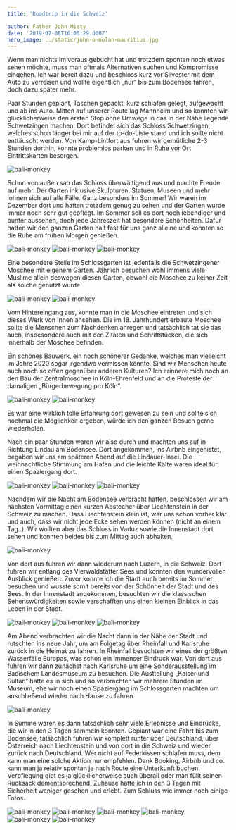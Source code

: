 ```yaml
---
title: 'Roadtrip in die Schweiz'

author: Father John Misty
date: '2019-07-08T16:05:29.000Z'
hero_image: ../static/john-o-nolan-mauritius.jpg
---
```

Wenn man nichts im voraus gebucht hat und trotzdem spontan noch etwas sehen möchte, muss man oftmals Alternativen suchen und Kompromisse eingehen.
Ich war bereit dazu und beschloss kurz vor Silvester mit dem Auto zu verreisen und wollte eigentlich „nur“ bis zum Bodensee fahren, doch dazu später mehr.

Paar Stunden geplant, Taschen gepackt, kurz schlafen gelegt, aufgewacht und ab ins Auto. Mitten auf unserer Route lag Mannheim und so konnten wir glücklicherweise den ersten Stop ohne Umwege in das in der Nähe liegende Schwetzingen machen. Dort befindet sich das Schloss Schwetzingen, welches schon länger bei mir auf der to-do-Liste stand und ich sollte nicht enttäuscht werden. Von Kamp-Lintfort aus fuhren wir gemütliche 2-3 Stunden dorthin, konnte problemlos parken und in Ruhe vor Ort Eintrittskarten besorgen.

![bali-monkey](../static/mahkeo-monkey.jpg)

Schon von außen sah das Schloss überwältigend aus und machte Freude auf mehr. Der Garten inklusive Skulpturen, Statuen, Museen und mehr lohnen sich auf alle Fälle. Ganz besonders im Sommer! Wir waren im Dezember dort und hatten trotzdem genug zu sehen und der Garten wurde immer noch sehr gut gepflegt. Im Sommer soll es dort noch lebendiger und bunter aussehen, doch jede Jahreszeit hat besondere Schönheiten. Dafür hatten wir den ganzen Garten halt fast für uns ganz alleine und konnten so die Ruhe am frühen Morgen genießen.

![bali-monkey](../static/mahkeo-monkey.jpg)
![bali-monkey](../static/mahkeo-monkey.jpg)
![bali-monkey](../static/mahkeo-monkey.jpg)

Eine besondere Stelle im Schlossgarten ist jedenfalls die Schwetzingener Moschee mit eigenem Garten. Jährlich besuchen wohl immens viele Muslime allein deswegen diesen Garten, obwohl die Moschee zu keiner Zeit als solche genutzt wurde.



![bali-monkey](../static/mahkeo-monkey.jpg)
![bali-monkey](../static/mahkeo-monkey.jpg)

Vom Hintereingang aus, konnte man in die Moschee eintreten und sich dieses Werk von innen ansehen. Die im 18. Jahrhundert erbaute Moschee sollte die Menschen zum Nachdenken anregen und tatsächlich tat sie das auch, insbesondere auch mit den Zitaten und Schriftstücken, die sich innerhalb der Moschee befinden.

Ein schönes Bauwerk, ein noch schönerer Gedanke, welches man vielleicht im Jahre 2020 sogar irgendwo vermissen könnte. Sind wir Menschen heute auch noch so offen gegenüber anderen Kulturen? Ich erinnere mich noch an den Bau der Zentralmoschee in Köln-Ehrenfeld und an die Proteste der damaligen „Bürgerbewegung pro Köln“.




![bali-monkey](../static/mahkeo-monkey.jpg)
![bali-monkey](../static/mahkeo-monkey.jpg)

Es war eine wirklich tolle Erfahrung dort gewesen zu sein und sollte sich nochmal die Möglichkeit ergeben, würde ich den ganzen Besuch gerne wiederholen.

Nach ein paar Stunden waren wir also durch und machten uns auf in Richtung Lindau am Bodensee. Dort angekommen, ins Airbnb eingenistet, begaben wir uns am späteren Abend auf die Lindauer-Insel.
Die weihnachtliche Stimmung am Hafen und die leichte Kälte waren ideal für einen Spaziergang dort.

![bali-monkey](../static/mahkeo-monkey.jpg)
![bali-monkey](../static/mahkeo-monkey.jpg)
![bali-monkey](../static/mahkeo-monkey.jpg)

Nachdem wir die Nacht am Bodensee verbracht hatten, beschlossen wir am nächsten Vormittag einen kurzen Abstecher über Liechtenstein in der Schweiz zu machen.
Dass Liechtenstein klein ist, war uns schon vorher klar und auch, dass wir nicht jede Ecke sehen werden können (nicht an einem Tag..). Wir wollten aber das Schloss in Vaduz sowie die Innenstadt dort sehen und konnten beides bis zum Mittag auch abhaken.



![bali-monkey](../static/mahkeo-monkey.jpg)

Von dort aus fuhren wir dann wiederum nach Luzern, in die Schweiz. Dort fuhren wir entlang des Vierwaldstätter Sees und konnten den wundervollen Ausblick genießen.
Zuvor konnte ich die Stadt auch bereits im Sommer besuchen und wusste somit bereits von der Schönheit der Stadt und des Sees.
In der Innenstadt angekommen, besuchten wir die klassischen Sehenswürdigkeiten sowie verschafften uns einen kleinen Einblick in das Leben in der Stadt.


![bali-monkey](../static/mahkeo-monkey.jpg)
![bali-monkey](../static/mahkeo-monkey.jpg)
![bali-monkey](../static/mahkeo-monkey.jpg)

Am Abend verbrachten wir die Nacht dann in der Nähe der Stadt und rutschten ins neue Jahr, um am Folgetag über Rheinfall und Karlsruhe zurück in die Heimat zu fahren.
In Rheinfall besuchten wir eines der größten Wasserfälle Europas, was schon ein immenser Eindruck war. Von dort aus fuhren wir dann zunächst nach Karlsruhe um eine Sonderausstellung im Badischem Landesmuseum zu besuchen. Die Austtellung „Kaiser und Sultan“ hatte es in sich und so verbrachten wir mehrere Stunden im Museum, ehe wir noch einen Spaziergang im Schlossgarten machten um anschließend wieder nach Hause zu fahren.

![bali-monkey](../static/mahkeo-monkey.jpg)

In Summe waren es dann tatsächlich sehr viele Erlebnisse und Eindrücke, die wir in den 3 Tagen sammeln konnten. Geplant war eine Fahrt bis zum Bodensee, tatsächlich fuhren wir komplett runter über Deutschland, über Österreich nach Liechtenstein und von dort in die Schweiz und wieder zurück nach Deutschland. Wer nicht auf Federkissen schlafen muss, dem kann man eine solche Aktion nur empfehlen. Dank Booking, Airbnb und co. kann man ja relativ spontan je nach Route eine Unterkunft buchen. Verpflegung gibt es ja glücklicherweise auch überall oder man füllt seinen Rucksack dementsprechend. Zuhause hätte ich in den 3 Tagen mit Sicherheit weniger gesehen und erlebt.
Zum Schluss wie immer noch einige Fotos..

![bali-monkey](../static/mahkeo-monkey.jpg)
![bali-monkey](../static/mahkeo-monkey.jpg)
![bali-monkey](../static/mahkeo-monkey.jpg)
![bali-monkey](../static/mahkeo-monkey.jpg)
![bali-monkey](../static/mahkeo-monkey.jpg)
![bali-monkey](../static/mahkeo-monkey.jpg)

